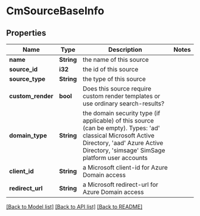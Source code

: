 # CmSourceBaseInfo

## Properties

Name | Type | Description | Notes
------------ | ------------- | ------------- | -------------
**name** | **String** | the name of this source | 
**source_id** | **i32** | the id of this source | 
**source_type** | **String** | the type of this source | 
**custom_render** | **bool** | Does this source require custom render templates or use ordinary search-results? | 
**domain_type** | **String** | the domain security type (if applicable) of this source (can be empty).  Types: 'ad' classical Microsoft Active Directory, 'aad' Azure Active Directory, 'simsage' SimSage platform user accounts | 
**client_id** | **String** | a Microsoft client-id for Azure Domain access | 
**redirect_url** | **String** | a Microsoft redirect-url for Azure Domain access | 

[[Back to Model list]](../README.md#documentation-for-models) [[Back to API list]](../README.md#documentation-for-api-endpoints) [[Back to README]](../README.md)


